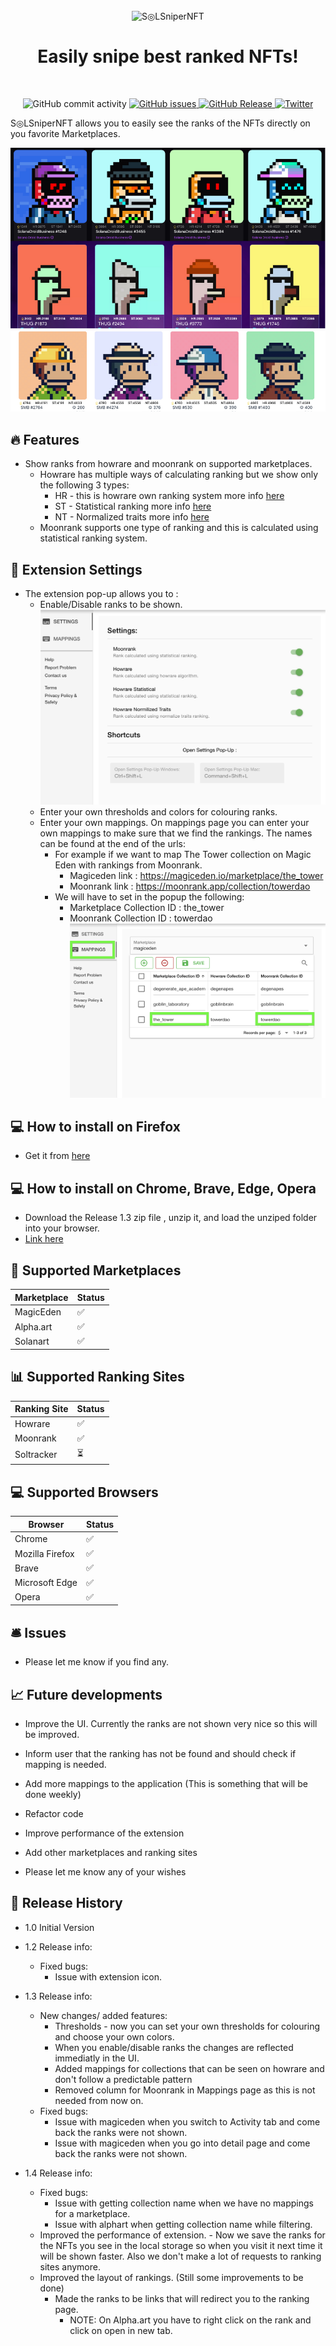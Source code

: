 <div align="center">
  <br>
  <img alt="S◎LSniperNFT" src="https://raw.githubusercontent.com/kcotoi/SOLSniperNFT-Releases/master/images/SolSniperNFTLogo.png" width="300px">
  <h1> Easily snipe best ranked NFTs!</h1>

</div>
<br>
<p align="center">
  <img src="https://img.shields.io/github/commit-activity/w/kcotoi/SOLSniperNFT-Releases" alt="GitHub commit activity">
  <a href="https://github.com/kcotoi/SOLSniperNFT-Releases/issues">
    <img src="https://img.shields.io/github/issues/kcotoi/SOLSniperNFT-Releases" alt="GitHub issues">
  </a>
  <a href="https://github.com/kcotoi/SOLSniperNFT-Releases/releases">
    <img src="https://img.shields.io/github/v/release/kcotoi/SOLSniperNFT-Releases.svg?style=flat" alt="GitHub Release">
  </a>
  <a href="https://twitter.com/KC0T0I">
    <img src="https://img.shields.io/twitter/follow/KC0T0I?label=Follow&style=social" alt="Twitter">
  </a>
</p>

S◎LSniperNFT allows you to easily see the ranks of the NFTs directly on you favorite Marketplaces.

![solsnipernft png](images/solsnipernft.png)

## 🔥 Features

- Show ranks from howrare and moonrank on supported marketplaces.
  - Howrare has multiple ways of calculating ranking but we show only the following 3 types:
    - HR - this is howrare own ranking system more info <a href="https://howrare.is/faq/#rarity_calculation">here </a>
    - ST - Statistical ranking more info <a href="https://howrare.is/faq/#statistical_rarity">here</a>
    - NT - Normalized traits more info <a href="https://howrare.is/faq/#trait_normalization">here</a>
  - Moonrank supports one type of ranking and this is calculated using statistical ranking system.

## 📖 Extension Settings

- The extension pop-up allows you to :
  - Enable/Disable ranks to be shown.
    ![Settings png](images/Settings.png)
  - Enter your own thresholds and colors for colouring ranks.
  - Enter your own mappings. On mappings page you can enter your own mappings to make sure that we
    find the rankings. The names can be found at the end of the urls:
    - For example if we want to map The Tower collection on Magic Eden with rankings from Moonrank.
      - Magiceden link : https://magiceden.io/marketplace/the_tower
      - Moonrank link : https://moonrank.app/collection/towerdao
    - We will have to set in the popup the following:
      - Marketplace Collection ID : the_tower
      - Moonrank Collection ID : towerdao
        ![Mappings png](images/Mappings.png)

## 💻 How to install on Firefox

- Get it from <a href="https://addons.mozilla.org/en-US/firefox/addon/solsnipernft/"> here</a>

## 💻 How to install on Chrome, Brave, Edge, Opera

- Download the Release 1.3 zip file , unzip it, and load the unziped folder into your browser.
- <a href="https://github.com/kcotoi/SOLSniperNFT-Releases/releases/download/Release1.3/solsnipernft-v0.1.3-production.zip">Link here</a>

## 🏦 Supported Marketplaces

| Marketplace | Status |
| ----------- | ------ |
| MagicEden   | ✅     |
| Alpha.art   | ✅     |
| Solanart    | ✅     |

## 📊 Supported Ranking Sites

| Ranking Site | Status |
| ------------ | ------ |
| Howrare      | ✅     |
| Moonrank     | ✅     |
| Soltracker   | ⏳     |

## 💻 Supported Browsers

| Browser         | Status |
| --------------- | ------ |
| Chrome          | ✅     |
| Mozilla Firefox | ✅     |
| Brave           | ✅     |
| Microsoft Edge  | ✅     |
| Opera           | ✅     |

## 🛎️ Issues

- Please let me know if you find any.

## 📈 Future developments

- Improve the UI. Currently the ranks are not shown very nice so this will be improved.

- Inform user that the ranking has not be found and should check if mapping is needed.

- Add more mappings to the application (This is something that will be done weekly)

- Refactor code

- Improve performance of the extension

- Add other marketplaces and ranking sites

- Please let me know any of your wishes

## 🎯 Release History

- 1.0 Initial Version

- 1.2 Release info:

  - Fixed bugs:
    - Issue with extension icon.

- 1.3 Release info:
  - New changes/ added features:
    - Thresholds - now you can set your own thresholds for colouring and choose your own colors.
    - When you enable/disable ranks the changes are reflected immediatly in the UI.
    - Added mappings for collections that can be seen on howrare and don't follow a predictable pattern
    - Removed column for Moonrank in Mappings page as this is not needed from now on.
  - Fixed bugs:
    - Issue with magiceden when you switch to Activity tab and come back the ranks were not shown.
    - Issue with magiceden when you go into detail page and come back the ranks were not shown.

- 1.4 Release info:
  - Fixed bugs:
     - Issue with getting collection name when we have no mappings for a marketplace.
     - Issue with alphart when getting collection name while filtering.
  - Improved the performance of extension.
    	- Now we save the ranks for the NFTs you see in the local storage so when you visit it next time it will be shown faster. Also we don't make a lot of requests to ranking sites anymore.
  - Improved the layout of rankings. (Still some improvements to be done)
    - Made the ranks to be links that will redirect you to the ranking page.
      - NOTE: On Alpha.art you have to right click on the rank and click on open in new tab.
